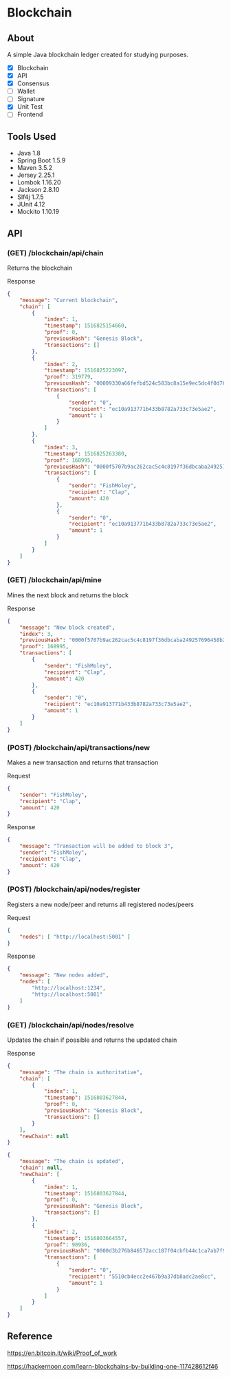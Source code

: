 # Blockchain

## About

A simple Java blockchain ledger created for studying purposes.

- [x] Blockchain
- [x] API
- [x] Consensus
- [ ] Wallet
- [ ] Signature
- [x] Unit Test
- [ ] Frontend

## Tools Used

- Java 1.8
- Spring Boot 1.5.9
- Maven 3.5.2
- Jersey 2.25.1
- Lombok 1.16.20
- Jackson 2.8.10
- Slf4j 1.7.5
- JUnit 4.12
- Mockito 1.10.19

## API

### (GET) /blockchain/api/chain

Returns the blockchain

Response

```json
{
    "message": "Current blockchain",
    "chain": [
        {
            "index": 1,
            "timestamp": 1516825154660,
            "proof": 0,
            "previousHash": "Genesis Block",
            "transactions": []
        },
        {
            "index": 2,
            "timestamp": 1516825223097,
            "proof": 319779,
            "previousHash": "00009330a66fefbd524c583bc8a15e9ec5dc4f0d76f1e3af1041899e436bcde3",
            "transactions": [
                {
                    "sender": "0",
                    "recipient": "ec10a913771b433b8782a733c73e5ae2",
                    "amount": 1
                }
            ]
        },
        {
            "index": 3,
            "timestamp": 1516825263380,
            "proof": 168995,
            "previousHash": "0000f5707b9ac262cac5c4c8197f36dbcaba249257696458b28f626d8301b1ff",
            "transactions": [
                {
                    "sender": "FishMoley",
                    "recipient": "Clap",
                    "amount": 420
                },
                {
                    "sender": "0",
                    "recipient": "ec10a913771b433b8782a733c73e5ae2",
                    "amount": 1
                }
            ]
        }
    ]
}
```

### (GET) /blockchain/api/mine

Mines the next block and returns the block

Response
```json
{
    "message": "New block created",
    "index": 3,
    "previousHash": "0000f5707b9ac262cac5c4c8197f36dbcaba249257696458b28f626d8301b1ff",
    "proof": 168995,
    "transactions": [
        {
            "sender": "FishMoley",
            "recipient": "Clap",
            "amount": 420
        },
        {
            "sender": "0",
            "recipient": "ec10a913771b433b8782a733c73e5ae2",
            "amount": 1
        }
    ]
}
```

### (POST) /blockchain/api/transactions/new

Makes a new transaction and returns that transaction

Request

```json
{
    "sender": "FishMoley",
    "recipient": "Clap",
    "amount": 420
}
```

Response

```json
{
    "message": "Transaction will be added to block 3",
    "sender": "FishMoley",
    "recipient": "Clap",
    "amount": 420
}
```

### (POST) /blockchain/api/nodes/register

Registers a new node/peer and returns all registered nodes/peers

Request

```json
{
	"nodes": [ "http://localhost:5001" ]
}
```

Response

```json
{
    "message": "New nodes added",
    "nodes": [
        "http://localhost:1234",
        "http://localhost:5001"
    ]
}
```

### (GET) /blockchain/api/nodes/resolve

Updates the chain if possible and returns the updated chain

Response

```json
{
    "message": "The chain is authoritative",
    "chain": [
        {
            "index": 1,
            "timestamp": 1516803627844,
            "proof": 0,
            "previousHash": "Genesis Block",
            "transactions": []
        }
    ],
    "newChain": null
}
```

```json
{
    "message": "The chain is updated",
    "chain": null,
    "newChain": [
        {
            "index": 1,
            "timestamp": 1516803627844,
            "proof": 0,
            "previousHash": "Genesis Block",
            "transactions": []
        },
        {
            "index": 2,
            "timestamp": 1516803664557,
            "proof": 90936,
            "previousHash": "0000d3b276b846572acc187f04cbfb44c1ca7ab7f9ee4383194a4e79572d0219",
            "transactions": [
                {
                    "sender": "0",
                    "recipient": "5510cb4ecc2e467b9a37db8adc2ae8cc",
                    "amount": 1
                }
            ]
        }
    ]
}
```

## Reference

https://en.bitcoin.it/wiki/Proof_of_work

https://hackernoon.com/learn-blockchains-by-building-one-117428612f46
